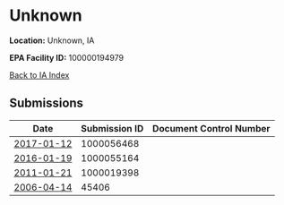 # Unknown

**Location:** Unknown, IA

**EPA Facility ID:** 100000194979

[Back to IA Index](../../index.md)

## Submissions

| Date | Submission ID | Document Control Number |
|------|--------------|-------------------------|
| [2017-01-12](submissions/1000056468.md) | 1000056468 |  |
| [2016-01-19](submissions/1000055164.md) | 1000055164 |  |
| [2011-01-21](submissions/1000019398.md) | 1000019398 |  |
| [2006-04-14](submissions/45406.md) | 45406 |  |
